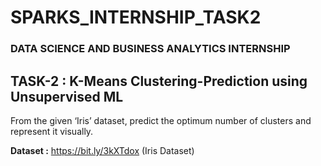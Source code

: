 # SPARKS_INTERNSHIP_TASK2
<h3> DATA SCIENCE AND BUSINESS ANALYTICS INTERNSHIP</h3>
<h2> TASK-2 : K-Means Clustering-Prediction using Unsupervised ML </h2>
From the given ‘Iris’ dataset, predict the optimum number of clusters and represent it visually. <br>

**Dataset :** https://bit.ly/3kXTdox  (Iris Dataset)
